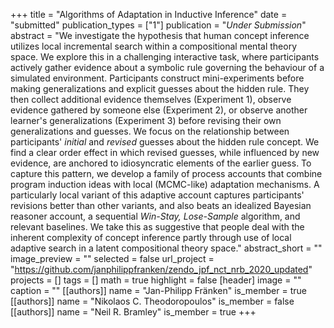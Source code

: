 +++
title = "Algorithms of Adaptation in Inductive Inference"
date = "submitted"
publication_types = ["1"]
publication = "_Under Submission_"
abstract = "We investigate the hypothesis that human concept inference utilizes local incremental search within a compositional mental theory space. We explore this in a challenging interactive task, where participants actively gather evidence about a symbolic rule governing the behaviour of a simulated environment.  Participants construct mini-experiments before making generalizations and explicit guesses about the hidden rule. They then collect additional evidence themselves (Experiment 1), observe evidence gathered by someone else (Experiment 2), or observe another learner's generalizations (Experiment 3) before revising their own generalizations and guesses. We focus on the relationship between participants' _initial_ and _revised_ guesses about the hidden rule concept. We find a clear order effect in which revised guesses, while influenced by new evidence, are anchored to idiosyncratic elements of the earlier guess. To capture this pattern, we develop a family of process accounts that combine program induction ideas with local (MCMC-like) adaptation mechanisms. A particularly local variant of this adaptive account captures participants' revisions better than other variants, and also beats an idealized Bayesian reasoner account, a sequential _Win-Stay, Lose-Sample_ algorithm, and relevant baselines. We take this as suggestive that people deal with the inherent complexity of concept inference partly through use of local adaptive search in a latent compositional theory space."
abstract_short = ""
image_preview = ""
selected = false
url_project = "https://github.com/janphilippfranken/zendo_jpf_nct_nrb_2020_updated"
projects = []
tags = []
math = true
highlight = false
[header]
image = ""
caption = ""
[[authors]]
	name = "Jan-Philipp Fränken"
	is_member = true
[[authors]]
	name = "Nikolaos C. Theodoropoulos"
	is_member = false
[[authors]]
	name = "Neil R. Bramley"
	is_member = true
+++
